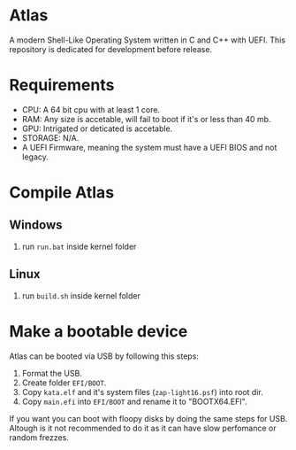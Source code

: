 # Atlas

A modern Shell-Like Operating System written in C and C++ with UEFI.
This repository is dedicated for development before release.
# Requirements
- CPU: A 64 bit cpu with at least 1 core.
- RAM: Any size is accetable, will fail to boot if it's or less than 40 mb.
- GPU: Intrigated or deticated is accetable.
- STORAGE: N/A.
- A UEFI Firmware, meaning the system must have a UEFI BIOS and not legacy.

# Compile Atlas

## Windows
1. run `run.bat` inside kernel folder

## Linux
1. run `build.sh` inside kernel folder


# Make a bootable device
Atlas can be booted via USB by following this steps:
1. Format the USB.
2. Create folder `EFI/BOOT`.
3. Copy `kata.elf` and it's system files (`zap-light16.psf`) into root dir.
4. Copy `main.efi` into `EFI/BOOT` and rename it to "BOOTX64.EFI".

If you want you can boot with floopy disks by doing the same steps for USB.
Altough is it not recommended to do it as it can have slow perfomance or random frezzes.
